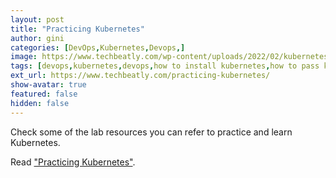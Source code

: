 ```yaml
---
layout: post
title: "Practicing Kubernetes"
author: gini
categories: [DevOps,Kubernetes,Devops,]
image: https://www.techbeatly.com/wp-content/uploads/2022/02/kubernetes-practicing-1024x576.png
tags: [devops,kubernetes,devops,how to install kubernetes,how to pass kubernetes exam,kuberenetes training,kubernete exam tips,kubernetes,kubernetes cluster,kubernetes lab,kubernetes on virtualbox,]
ext_url: https://www.techbeatly.com/practicing-kubernetes/
show-avatar: true
featured: false
hidden: false
---
```


Check some of the lab resources you can refer to practice and learn Kubernetes.

Read ["Practicing Kubernetes"](https://www.techbeatly.com/practicing-kubernetes/).